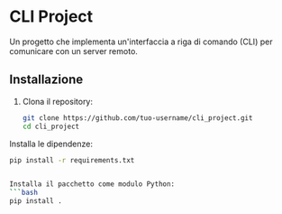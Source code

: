# CLI Project

Un progetto che implementa un'interfaccia a riga di comando (CLI) per comunicare con un server remoto.

## Installazione

1. Clona il repository:
   ```bash
   git clone https://github.com/tuo-username/cli_project.git
   cd cli_project

Installa le dipendenze:
```bash
pip install -r requirements.txt


Installa il pacchetto come modulo Python:
```bash
pip install .
